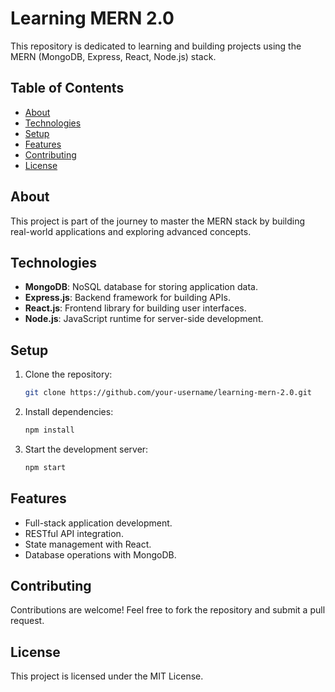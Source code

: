 # Learning MERN 2.0

This repository is dedicated to learning and building projects using the MERN (MongoDB, Express, React, Node.js) stack.

## Table of Contents
- [About](#about)
- [Technologies](#technologies)
- [Setup](#setup)
- [Features](#features)
- [Contributing](#contributing)
- [License](#license)

## About
This project is part of the journey to master the MERN stack by building real-world applications and exploring advanced concepts.

## Technologies
- **MongoDB**: NoSQL database for storing application data.
- **Express.js**: Backend framework for building APIs.
- **React.js**: Frontend library for building user interfaces.
- **Node.js**: JavaScript runtime for server-side development.

## Setup
1. Clone the repository:
    ```bash
    git clone https://github.com/your-username/learning-mern-2.0.git
    ```
2. Install dependencies:
    ```bash
    npm install
    ```
3. Start the development server:
    ```bash
    npm start
    ```

## Features
- Full-stack application development.
- RESTful API integration.
- State management with React.
- Database operations with MongoDB.

## Contributing
Contributions are welcome! Feel free to fork the repository and submit a pull request.

## License
This project is licensed under the MIT License.